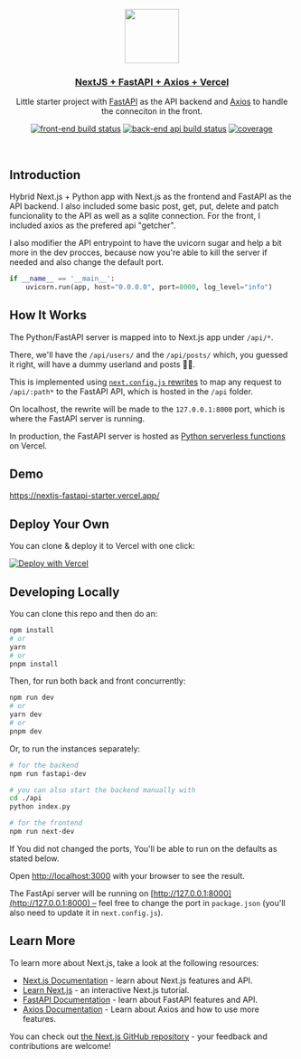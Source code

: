 <p align="center">
  <a href="https://next-black-sheep.vercel.app/">
    <img src="https://assets.vercel.com/image/upload/v1588805858/repositories/vercel/logo.png" height="96">
    <h3 align="center">NextJS + FastAPI + Axios + Vercel</h3>
  </a>
</p>

<p align="center">Little starter project with <a href="https://fastapi.tiangolo.com/">FastAPI</a> as the API backend and <a href="https://axios-http.com/">Axios</a> to handle the conneciton in the front.</p>

<p align="center">
    <a href="https://circleci.com/gh/badges/shields/tree/master">
        <img src="https://img.shields.io/circleci/project/github/badges/shields/master" alt="front-end build status"></a>
    <a href="https://circleci.com/gh/badges/daily-tests">
        <img src="https://img.shields.io/circleci/project/github/badges/daily-tests?label=api%20build"
            alt="back-end api build status"></a>
    <a href="https://coveralls.io/github/badges/shields">
        <img src="https://img.shields.io/coveralls/github/badges/shields"
            alt="coverage"></a>

</p>

<br/>

## Introduction

Hybrid Next.js + Python app with Next.js as the frontend and FastAPI as the API backend. I also included some basic post, get, put, delete and patch funcionality to the API as well as a sqlite connection. For the front, I included axios as the prefered api "getcher".

I also modifier the API entrypoint to have the uvicorn sugar and help a bit more in the dev procces, because now you're able to kill the server if needed and also change the default port.

```python
if __name__ == '__main__':
    uvicorn.run(app, host="0.0.0.0", port=8000, log_level="info")
```

## How It Works

The Python/FastAPI server is mapped into to Next.js app under `/api/*`.

There, we'll have the `/api/users/` and the `/api/posts/` which, you guessed it right, will have a dummy userland and posts 🧛‍♂️.

This is implemented using [`next.config.js` rewrites](https://github.com/digitros/nextjs-fastapi/blob/main/next.config.js) to map any request to `/api/:path*` to the FastAPI API, which is hosted in the `/api` folder.

On localhost, the rewrite will be made to the `127.0.0.1:8000` port, which is where the FastAPI server is running.

In production, the FastAPI server is hosted as [Python serverless functions](https://vercel.com/docs/concepts/functions/serverless-functions/runtimes/python) on Vercel.

## Demo

https://nextjs-fastapi-starter.vercel.app/

## Deploy Your Own

You can clone & deploy it to Vercel with one click:

[![Deploy with Vercel](https://vercel.com/button)](https://vercel.com/new/clone?repository-url=https%3A%2F%2Fgithub.com%2Fdigitros%2Fnextjs-fastapi%2Ftree%2Fmain)

## Developing Locally

You can clone this repo and then do an:

```bash
npm install
# or
yarn
# or
pnpm install
```

Then, for run both back and front concurrently:

```bash
npm run dev
# or
yarn dev
# or
pnpm dev
```

Or, to run the instances separately:

```bash
# for the backend
npm run fastapi-dev

# you can also start the backend manually with
cd ./api
python index.py

# for the frontend
npm run next-dev

```

If You did not changed the ports, You'll be able to run on the defaults as stated below.

Open [http://localhost:3000](http://localhost:3000) with your browser to see the result.

The FastApi server will be running on [http://127.0.0.1:8000](http://127.0.0.1:8000) – feel free to change the port in `package.json` (you'll also need to update it in `next.config.js`).

## Learn More

To learn more about Next.js, take a look at the following resources:

- [Next.js Documentation](https://nextjs.org/docs) - learn about Next.js features and API.
- [Learn Next.js](https://nextjs.org/learn) - an interactive Next.js tutorial.
- [FastAPI Documentation](https://fastapi.tiangolo.com/) - learn about FastAPI features and API.
- [Axios Documentation](https://axios-http.com/docs/intro) - Learn about Axios and how to use more features.

You can check out [the Next.js GitHub repository](https://github.com/vercel/next.js/) - your feedback and contributions are welcome!
